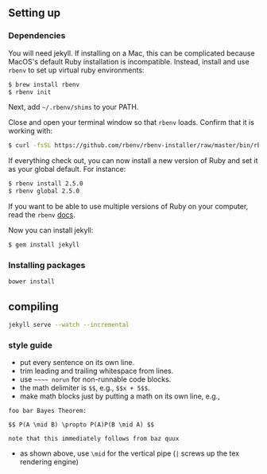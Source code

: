 ## Setting up

### Dependencies

You will need jekyll. If installing on a Mac, this can be complicated because MacOS's default Ruby installation is incompatible. Instead, install and use `rbenv` to set up virtual ruby environments:

```sh
$ brew install rbenv
$ rbenv init
```

Next, add `~/.rbenv/shims` to your PATH. 

Close and open your terminal window so that `rbenv` loads. Confirm that it is working with:

```sh
$ curl -fsSL https://github.com/rbenv/rbenv-installer/raw/master/bin/rbenv-doctor | bash
```

If everything check out, you can now install a new version of Ruby and set it as your global default. For instance:

```sh
$ rbenv install 2.5.0
$ rbenv global 2.5.0
```

If you want to be able to use multiple versions of Ruby on your computer, read the `rbenv` [docs](https://github.com/rbenv/rbenv).

Now you can install jekyll:

```sh
$ gem install jekyll
```

### Installing packages

```sh
bower install
```

## compiling

```sh
jekyll serve --watch --incremental
```

### style guide

- put every sentence on its own line.
- trim leading and trailing whitespace from lines.
- use `~~~~ norun` for non-runnable code blocks.
- the math delimiter is `$$`, e.g., `$$x + 5$$`.
- make math blocks just by putting a math on its own line, e.g.,

```
foo bar Bayes Theorem:

$$ P(A \mid B) \propto P(A)P(B \mid A) $$

note that this immediately follows from baz quux
```

- as shown above, use `\mid` for the vertical pipe (`|` screws up the tex rendering engine)
